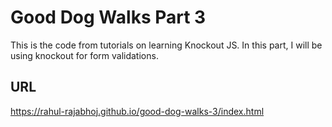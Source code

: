 # Good Dog Walks Part 3

This is the code from tutorials on learning Knockout JS. In this part, I will be using knockout for form validations.

## URL

https://rahul-rajabhoj.github.io/good-dog-walks-3/index.html